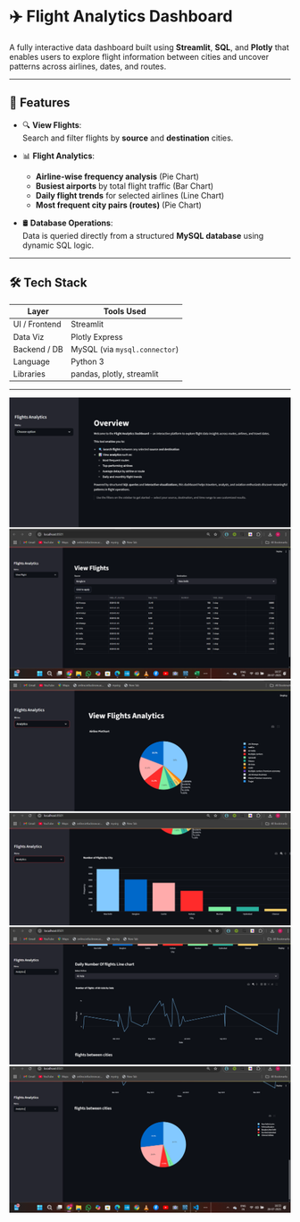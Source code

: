 # ✈️ Flight Analytics Dashboard

A fully interactive data dashboard built using **Streamlit**, **SQL**, and **Plotly** that enables users to explore flight information between cities and uncover patterns across airlines, dates, and routes.

---

## 📌 Features

- 🔍 **View Flights**:  
  Search and filter flights by **source** and **destination** cities.

- 📊 **Flight Analytics**:
  - **Airline-wise frequency analysis** (Pie Chart)
  - **Busiest airports** by total flight traffic (Bar Chart)
  - **Daily flight trends** for selected airlines (Line Chart)
  - **Most frequent city pairs (routes)** (Pie Chart)

- 🛢️ **Database Operations**:  
  Data is queried directly from a structured **MySQL database** using dynamic SQL logic.

---

## 🛠 Tech Stack

| Layer           | Tools Used                      |
|----------------|----------------------------------|
| UI / Frontend   | Streamlit                        |
| Data Viz        | Plotly Express                   |
| Backend / DB    | MySQL (via `mysql.connector`)    |
| Language        | Python 3                         |
| Libraries       | pandas, plotly, streamlit        |

---

![Screenshot 2](screenshots/2.png)
![Screenshot 1](screenshots/1.png)
![Screenshot 3](screenshots/3.png)
![Screenshot 4](screenshots/4.png)
![Screenshot 5](screenshots/5.png)
![Screenshot 6](screenshots/6.png)


